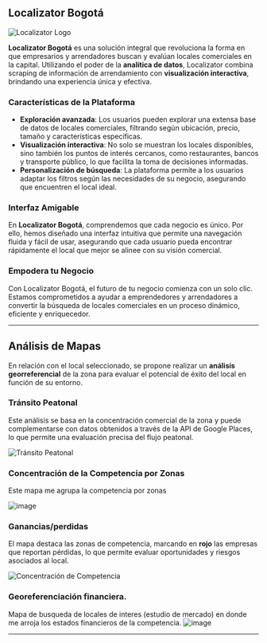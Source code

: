 ## Localizator Bogotá

![Localizator Logo](https://github.com/user-attachments/assets/5ca3de85-f468-4910-b493-40a02e3382df)

**Localizator Bogotá** es una solución integral que revoluciona la forma en que empresarios y arrendadores buscan y evalúan locales comerciales en la capital. Utilizando el poder de la **analítica de datos**, Localizator combina scraping de información de arrendamiento con **visualización interactiva**, brindando una experiencia única y efectiva.

### Características de la Plataforma

- **Exploración avanzada**: Los usuarios pueden explorar una extensa base de datos de locales comerciales, filtrando según ubicación, precio, tamaño y características específicas.
- **Visualización interactiva**: No solo se muestran los locales disponibles, sino también los puntos de interés cercanos, como restaurantes, bancos y transporte público, lo que facilita la toma de decisiones informadas.
- **Personalización de búsqueda**: La plataforma permite a los usuarios adaptar los filtros según las necesidades de su negocio, asegurando que encuentren el local ideal.

### Interfaz Amigable

En **Localizator Bogotá**, comprendemos que cada negocio es único. Por ello, hemos diseñado una interfaz intuitiva que permite una navegación fluida y fácil de usar, asegurando que cada usuario pueda encontrar rápidamente el local que mejor se alinee con su visión comercial.

### Empodera tu Negocio

Con Localizator Bogotá, el futuro de tu negocio comienza con un solo clic. Estamos comprometidos a ayudar a emprendedores y arrendadores a convertir la búsqueda de locales comerciales en un proceso dinámico, eficiente y enriquecedor.

---

## Análisis de Mapas

En relación con el local seleccionado, se propone realizar un **análisis georreferencial** de la zona para evaluar el potencial de éxito del local en función de su entorno.

### Tránsito Peatonal

Este análisis se basa en la concentración comercial de la zona y puede complementarse con datos obtenidos a través de la API de Google Places, lo que permite una evaluación precisa del flujo peatonal.

![Tránsito Peatonal](https://github.com/user-attachments/assets/be4adf71-0d82-44ac-977e-89512c56d961)

### Concentración de la Competencia por Zonas

Este mapa me agrupa la competencia por zonas

![image](https://github.com/user-attachments/assets/66718dbf-e645-4330-85a8-eedf7eaf2b79)

### Ganancias/perdidas


El mapa destaca las zonas de competencia, marcando en **rojo** las empresas que reportan pérdidas, lo que permite evaluar oportunidades y riesgos asociados al local.

![Concentración de Competencia](https://github.com/user-attachments/assets/05b5c25c-c498-47e9-9cba-231f002371db)

### Georeferenciación financiera. 

Mapa de busqueda de locales de interes (estudio de mercado) en donde me arroja los estados financieros de la competencia.
![image](https://github.com/user-attachments/assets/48c7f493-8a53-4427-9f62-f10f95e70185)


---

